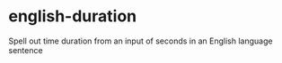 # english-duration
Spell out time duration from an input of seconds in an English language sentence
